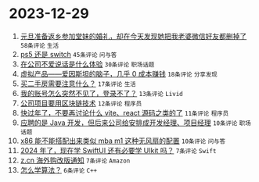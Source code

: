 # 2023-12-29

1. [元旦准备返乡参加堂妹的婚礼，却在今天发现她把我老婆微信好友都删掉了](https://www.v2ex.com/t/1004269) `58条评论` `生活`
1. [ps5 还是 switch](https://www.v2ex.com/t/1004267) `45条评论` `问与答`
1. [在公司不爱说话是什么体验](https://www.v2ex.com/t/1004274) `30条评论` `职场话题`
1. [虚拟产品——爱因斯坦的脑子，几乎 0 成本赚钱](https://www.v2ex.com/t/1004265) `18条评论` `分享发现`
1. [买二手房需要注意什么？](https://www.v2ex.com/t/1004270) `17条评论` `生活`
1. [我的账号怎么突然不见了，登录不了？](https://www.v2ex.com/t/1004284) `13条评论` `Livid`
1. [公司项目要用区块链技术](https://www.v2ex.com/t/1004281) `12条评论` `程序员`
1. [快过年了，不要再讨论什么 vite、react 源码之类的了](https://www.v2ex.com/t/1004292) `11条评论` `程序员`
1. [应聘的是 Java 开发，但后来公司给安排成开发经理、项目经理](https://www.v2ex.com/t/1004296) `10条评论` `职场话题`
1. [x86 能不能搭配出来类似 mba m1 这种无风扇的配置](https://www.v2ex.com/t/1004279) `10条评论` `问与答`
1. [2024 年了，现在学 SwiftUI 还有必要学 UIkit 吗？](https://www.v2ex.com/t/1004278) `7条评论` `Swift`
1. [z.cn 海外购改版通知](https://www.v2ex.com/t/1004268) `7条评论` `Amazon`
1. [怎么学算法？](https://www.v2ex.com/t/1004287) `6条评论` `C++`
